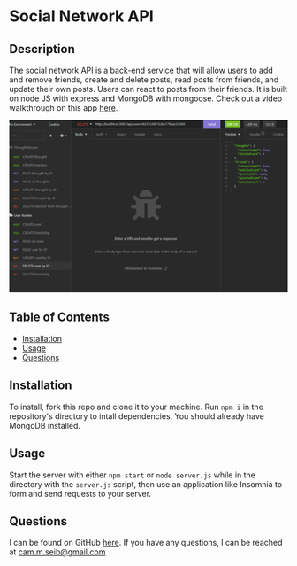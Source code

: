 # Social Network API
	
## Description

The social network API is a back-end service that will allow users to add and remove friends, create and delete posts, read posts from friends, and update their own posts. Users can react to posts from their friends. It is built on node JS with express and MongoDB with mongoose. Check out a video walkthrough on this app [here](https://youtu.be/ine2ydbW_Ms).

![It's a back-end app, so it's not very pretty. This is actually just Insomnia. :^(](./images/app_screenshot.png)

## Table of Contents

- [Installation](#installation)
- [Usage](#usage)
- [Questions](#questions)

## Installation

To install, fork this repo and clone it to your machine. Run `npm i` in the repository's directory to intall dependencies. You should already have MongoDB installed.

## Usage

Start the server with either `npm start` or `node server.js` while in the directory with the `server.js` script, then use an application like Insomnia to form and send requests to your server.

## Questions

I can be found on GitHub [here](https://github.com/CameronMSeibel).
If you have any questions, I can be reached at cam.m.seib@gmail.com